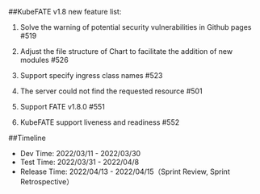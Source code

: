##KubeFATE v1.8 new feature list:

1. Solve the warning of potential security vulnerabilities in Github pages #519

2. Adjust the file structure of Chart to facilitate the addition of new modules #526

3. Support specify ingress class names #523

4. The server could not find the requested resource #501

5. Support FATE v1.8.0 #551

6. KubeFATE support liveness and readiness #552


##Timeline
* Dev Time: 2022/03/11 - 2022/03/30
* Test Time: 2022/03/31 - 2022/04/8
* Release Time: 2022/04/13 - 2022/04/15（Sprint Review, Sprint Retrospective）

